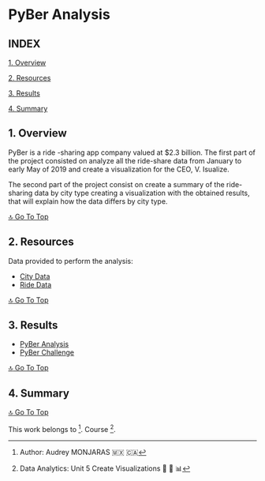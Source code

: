 # **PyBer Analysis**

## **INDEX**

[1. Overview](#1-overview)

[2. Resources](#2-resources)

[3. Results](#3-results)

[4. Summary](#4-summary)

## **1. Overview**
PyBer is a ride -sharing app company valued at $2.3 billion. The first part of the project consisted on analyze all the ride-share data from January to early May of 2019 and create a visualization for the CEO, V. Isualize.

The second part of the project consist on create a summary of the ride-sharing data by city type creating a visualization with the obtained results, that will explain how the data differs by city type.


[:top: Go To Top](#index)

## **2. Resources**
Data provided to perform the analysis:
- [City Data](../Resources/city_data.csv)
- [Ride Data](../Resources/ride_data.csv)

[:top: Go To Top](#index)

## **3. Results**
- [PyBer Analysis](../blob/main/PyBer.ipynb)
- [PyBer Challenge](../blob/main/PyBer_Challenge.ipynb)




[:top: Go To Top](#index)

## **4. Summary**



[:top: Go To Top](#index)



This work belongs to [^1].
Course [^2].
[^note]:
[^1]: Author: Audrey MONJARAS :mexico: :canada:
[^2]: Data Analytics: Unit 5 Create Visualizations :snake: :panda_face: :bar_chart:
